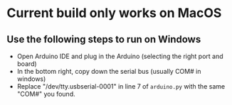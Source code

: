 # Current build only works on MacOS

## Use the following steps to run on Windows

- Open Arduino IDE and plug in the Arduino (selecting the right port and board)
- In the bottom right, copy down the serial bus (usually COM# in windows)
- Replace "/dev/tty.usbserial-0001" in line 7 of `arduino.py` with the same "COM#" you found.
